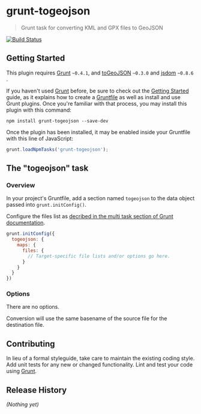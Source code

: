 # grunt-togeojson

> Grunt task for converting KML and GPX files to GeoJSON

[![Build Status](https://travis-ci.org/paazmaya/grunt-togeojson.png?branch=master)](https://travis-ci.org/paazmaya/grunt-togeojson)

## Getting Started

This plugin requires [Grunt](http://gruntjs.com/) `~0.4.1`,
and [toGeoJSON](https://github.com/mapbox/togeojson) `~0.3.0`
and [jsdom](https://github.com/tmpvar/jsdom) `~0.8.6` .

If you haven't used [Grunt](http://gruntjs.com/) before, be sure to 
check out the [Getting Started](http://gruntjs.com/getting-started) 
guide, as it explains how to create a 
[Gruntfile](http://gruntjs.com/sample-gruntfile) as well as install
and use Grunt plugins. Once you're familiar with that process,
you may install this plugin with this command:

```shell
npm install grunt-togeojson --save-dev
```

Once the plugin has been installed, it may be enabled inside your 
Gruntfile with this line of JavaScript:

```js
grunt.loadNpmTasks('grunt-togeojson');
```

## The "togeojson" task

### Overview
In your project's Gruntfile, add a section named `togeojson` to the
data object passed into `grunt.initConfig()`.

Configure the files list as [decribed in the multi task
section of Grunt documentation](http://gruntjs.com/creating-tasks#multi-tasks).

```js
grunt.initConfig({
  togeojson: {
    maps: {
      files: {
        // Target-specific file lists and/or options go here.
      }
    }
  }
})
```

### Options

There are no options.

Conversion will use the same basename of the source file for the 
destination file.


## Contributing
In lieu of a formal styleguide, take care to maintain the existing 
coding style. Add unit tests for any new or changed functionality. 
Lint and test your code using [Grunt](http://gruntjs.com/).


## Release History
_(Nothing yet)_
